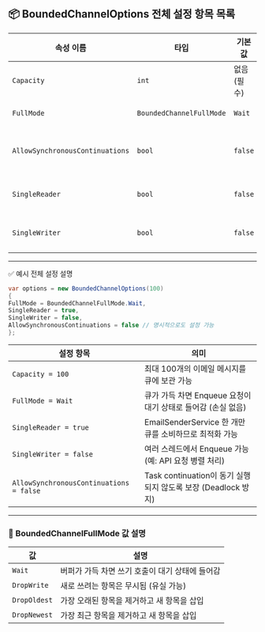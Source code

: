 ## 📦 BoundedChannelOptions 전체 설정 항목 목록

| 속성 이름 | 타입 | 기본값 | 설명 |
|-----------|------|--------|------|
| `Capacity` | `int` | 없음 (필수) | 채널이 수용할 수 있는 최대 항목 수 |
| `FullMode` | `BoundedChannelFullMode` | `Wait` | 채널이 가득 찼을 때 쓰기 시도에 대한 동작 방식 |
| `AllowSynchronousContinuations` | `bool` | `false` | true일 경우 WriteAsync/ReadAsync 이후 continuation이 동기적으로 실행될 수 있음 |
| `SingleReader` | `bool` | `false` | true이면 읽기 작업이 단일 쓰레드/컨슈머로 제한되어 최적화 |
| `SingleWriter` | `bool` | `false` | true이면 쓰기 작업이 단일 쓰레드/프로듀서로 제한되어 최적화 |

---

✅ 예시 전체 설정 설명

```csharp
var options = new BoundedChannelOptions(100)
{
FullMode = BoundedChannelFullMode.Wait,
SingleReader = true,
SingleWriter = false,
AllowSynchronousContinuations = false // 명시적으로도 설정 가능
};
```

| 설정 항목                                   | 의미                                              |
| --------------------------------------- | ----------------------------------------------- |
| `Capacity = 100`                        | 최대 100개의 이메일 메시지를 큐에 보관 가능                      |
| `FullMode = Wait`                       | 큐가 가득 차면 Enqueue 요청이 대기 상태로 들어감 (손실 없음)         |
| `SingleReader = true`                   | EmailSenderService 한 개만 큐를 소비하므로 최적화 가능         |
| `SingleWriter = false`                  | 여러 스레드에서 Enqueue 가능 (예: API 요청 병렬 처리)           |
| `AllowSynchronousContinuations = false` | Task continuation이 동기 실행되지 않도록 보장 (Deadlock 방지) |

---

### 🔄 BoundedChannelFullMode 값 설명

| 값 | 설명 |
|-----|------|
| `Wait` | 버퍼가 가득 차면 쓰기 호출이 대기 상태에 들어감 |
| `DropWrite` | 새로 쓰려는 항목은 무시됨 (유실 가능) |
| `DropOldest` | 가장 오래된 항목을 제거하고 새 항목을 삽입 |
| `DropNewest` | 가장 최근 항목을 제거하고 새 항목을 삽입 |
